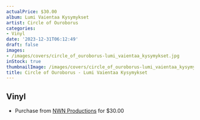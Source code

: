 ```yaml
---
actualPrice: $30.00
album: Lumi Vaientaa Kysymykset
artist: Circle of Ouroborus
categories:
- Vinyl
date: '2023-12-31T06:12:49'
draft: false
images:
- /images/covers/circle_of_ouroborus-lumi_vaientaa_kysymykset.jpg
inStock: true
thumbnailImage: /images/covers/circle_of_ouroborus-lumi_vaientaa_kysymykset-thumb.jpg
title: Circle of Ouroborus - Lumi Vaientaa Kysymykset
---
```


## Vinyl
* Purchase from [NWN Productions](http://shop.nwnprod.com/index.php?route=product/product&path=75&product_id=44524&sort=pd.name&order=ASC) for $30.00
